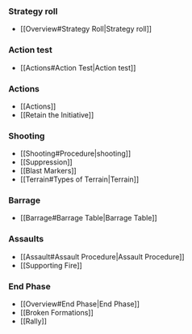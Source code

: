### Strategy roll
- [[Overview#Strategy Roll|Strategy roll]]

### Action test
- [[Actions#Action Test|Action test]]

### Actions
- [[Actions]]
- [[Retain the Initiative]]

### Shooting
- [[Shooting#Procedure|shooting]]
- [[Suppression]]
- [[Blast Markers]]
- [[Terrain#Types of Terrain|Terrain]]

### Barrage
- [[Barrage#Barrage Table|Barrage Table]]

### Assaults
- [[Assault#Assault Procedure|Assault Procedure]]
- [[Supporting Fire]]

### End Phase
- [[Overview#End Phase|End Phase]]
- [[Broken Formations]]
- [[Rally]]